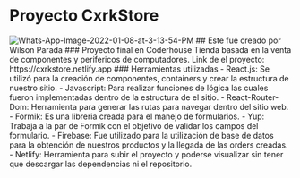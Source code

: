 # Proyecto CxrkStore 
<img src="https://i.ibb.co/T2dJJtY/Whats-App-Image-2022-01-08-at-3-13-54-PM.jpg" alt="Whats-App-Image-2022-01-08-at-3-13-54-PM" border="0">
## Este fue creado por Wilson Parada
### Proyecto final en Coderhouse
Tienda basada en la venta de componentes y perifericos de computadores.
Link de el proyecto: https://cxrkstore.netlify.app
### Herramientas utilizadas
- React.js: Se utilizó para la creación de componentes, containers y crear la estructura de nuestro sitio.
- Javascript: Para realizar funciones de lógica las cuales fueron implementadas dentro de la estructura de el sitio.
- React-Router-Dom: Herramienta para generar las rutas para navegar dentro del sitio web.
- Formik: Es una libreria creada para el manejo de formularios.
- Yup: Trabaja a la par de Formik con el objetivo de validar los campos del formulario.
- Firebase: Fue utilizado para la utilización de base de datos para la obtención de nuestros productos y la llegada de las orders creadas.
- Netlify: Herramienta para subir el proyecto y poderse visualizar sin tener que descargar las dependencias ni el repositorio.
